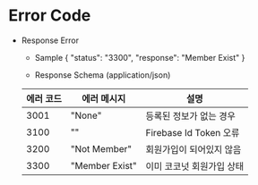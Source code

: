 # Error Code

- Response Error
  
  * Sample
  {
      "status": "3300",
      "response": "Member Exist"
  }
  
  * Response Schema (application/json)

  에러 코드 | 에러 메시지 | 설명
  ------------ | ------------- | -------------
  3001 | "None" | 등록된 정보가 없는 경우 
  3100 | "" | Firebase Id Token 오류
  3200 | "Not Member" | 회원가입이 되어있지 않음
  3300 | "Member Exist" | 이미 코코넛 회원가입 상태

